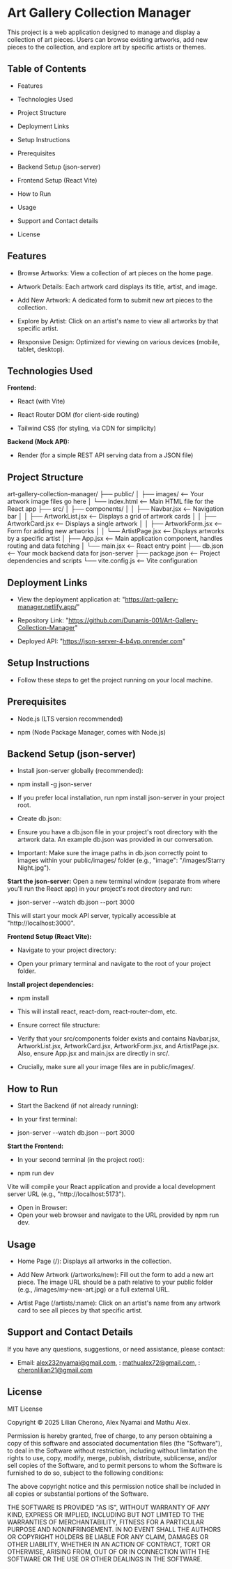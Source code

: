 # Art Gallery Collection Manager

This project is a web application designed to manage and display a collection of art pieces. Users can browse existing artworks, add new pieces to the collection, and explore art by specific artists or themes.

## Table of Contents

- Features

- Technologies Used

- Project Structure

- Deployment Links

- Setup Instructions

- Prerequisites

- Backend Setup (json-server)

- Frontend Setup (React Vite)

- How to Run

- Usage

- Support and Contact details

- License

## Features

- Browse Artworks: View a collection of art pieces on the home page.

- Artwork Details: Each artwork card displays its title, artist, and image.

- Add New Artwork: A dedicated form to submit new art pieces to the collection.

- Explore by Artist: Click on an artist's name to view all artworks by that specific artist.

- Responsive Design: Optimized for viewing on various devices (mobile, tablet, desktop).

## Technologies Used

**Frontend:**

- React (with Vite)

- React Router DOM (for client-side routing)

- Tailwind CSS (for styling, via CDN for simplicity)

**Backend (Mock API):**

- Render (for a simple REST API serving data from a JSON file)

## Project Structure

art-gallery-collection-manager/
├── public/
│   ├── images/         <-- Your artwork image files go here
│   └── index.html      <-- Main HTML file for the React app
├── src/
│   ├── components/
│   │   ├── Navbar.jsx      <-- Navigation bar
│   │   ├── ArtworkList.jsx <-- Displays a grid of artwork cards
│   │   ├── ArtworkCard.jsx <-- Displays a single artwork
│   │   ├── ArtworkForm.jsx <-- Form for adding new artworks
│   │   └── ArtistPage.jsx  <-- Displays artworks by a specific artist
│   ├── App.jsx           <-- Main application component, handles routing and data fetching
│   └── main.jsx          <-- React entry point
├── db.json             <-- Your mock backend data for json-server
├── package.json        <-- Project dependencies and scripts
└── vite.config.js      <-- Vite configuration

## Deployment Links

- View the deployment application at: "https://art-gallery-manager.netlify.app/"

- Repository Link: "https://github.com/Dunamis-001/Art-Gallery-Collection-Manager"

- Deployed API: "https://json-server-4-b4vp.onrender.com"

## Setup Instructions

- Follow these steps to get the project running on your local machine.

## Prerequisites

- Node.js (LTS version recommended)

- npm (Node Package Manager, comes with Node.js)

## Backend Setup (json-server)

- Install json-server globally (recommended):

- npm install -g json-server

- If you prefer local installation, run npm install json-server in your project root.

- Create db.json:
- Ensure you have a db.json file in your project's root directory with the artwork data. An example db.json was provided in our conversation.
- Important: Make sure the image paths in db.json correctly point to images within your public/images/ folder (e.g., "image": "/images/Starry Night.jpg").

**Start the json-server:**
Open a new terminal window (separate from where you'll run the React app) in your project's root directory and run:

- json-server --watch db.json --port 3000

This will start your mock API server, typically accessible at "http://localhost:3000".

**Frontend Setup (React Vite):**

- Navigate to your project directory:

- Open your primary terminal and navigate to the root of your project folder.

**Install project dependencies:**

- npm install

- This will install react, react-dom, react-router-dom, etc.

- Ensure correct file structure:
- Verify that your src/components folder exists and contains Navbar.jsx, ArtworkList.jsx, ArtworkCard.jsx, ArtworkForm.jsx, and ArtistPage.jsx. Also, ensure App.jsx and main.jsx are directly in src/.
- Crucially, make sure all your image files are in public/images/.

## How to Run

- Start the Backend (if not already running):
- In your first terminal:

- json-server --watch db.json --port 3000

**Start the Frontend:**

- In your second terminal (in the project root):

- npm run dev

Vite will compile your React application and provide a local development server URL (e.g., "http://localhost:5173").

- Open in Browser:
- Open your web browser and navigate to the URL provided by npm run dev.

## Usage

- Home Page (/): Displays all artworks in the collection.

- Add New Artwork (/artworks/new): Fill out the form to add a new art piece. The image URL should be a path relative to your public folder (e.g., /images/my-new-art.jpg) or a full external URL.

- Artist Page (/artists/:name): Click on an artist's name from any artwork card to see all pieces by that specific artist.

## Support and Contact Details

If you have any questions, suggestions, or need assistance, please contact:

- Email: <alex232nyamai@gmail.com>,
       : <mathualex72@gmail.com>,
       : <cheronlilian21@gmail.com>

## License

MIT License

Copyright &copy; 2025 Lilian Cherono, Alex Nyamai and Mathu Alex.

Permission is hereby granted, free of charge, to any person obtaining a copy of this software and associated documentation files (the "Software"), to deal in the Software without restriction, including without limitation the rights to use, copy, modify, merge, publish, distribute, sublicense, and/or sell copies of the Software, and to permit persons to whom the Software is furnished to do so, subject to the following conditions:

The above copyright notice and this permission notice shall be included in all copies or substantial portions of the Software.

THE SOFTWARE IS PROVIDED "AS IS", WITHOUT WARRANTY OF ANY KIND, EXPRESS OR IMPLIED, INCLUDING BUT NOT LIMITED TO THE WARRANTIES OF MERCHANTABILITY, FITNESS FOR A PARTICULAR PURPOSE AND NONINFRINGEMENT. IN NO EVENT SHALL THE AUTHORS OR COPYRIGHT HOLDERS BE LIABLE FOR ANY CLAIM, DAMAGES OR OTHER LIABILITY, WHETHER IN AN ACTION OF CONTRACT, TORT OR OTHERWISE, ARISING FROM, OUT OF OR IN CONNECTION WITH THE SOFTWARE OR THE USE OR OTHER DEALINGS IN THE SOFTWARE.